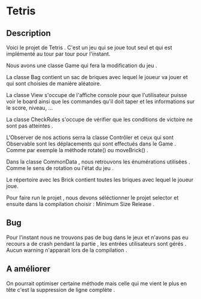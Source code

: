 # Tetris

## Description

Voici le projet de Tetris . C'est un jeu qui se joue tout seul et qui est implémenté au tour par tour pour l'instant.

Nous avons une classe Game qui fera la modification du jeu .

La classe Bag contient un sac de briques avec lequel le joueur va jouer et qui sont choisies de manière aléatoire. 

La classe View s'occupe de l'affiche console pour que l'utilisateur puisse voir le board ainsi que les 
commandes qu'il doit taper et les informations sur le score, niveau, ...

La classe CheckRules s'occupe de vérifier que les conditions de victoire ne sont pas atteintes . 

L'Observer de nos actions serra la classe Contrôler et ceux qui sont Observable sont les déplacements 
qui sont effectués dans le Game . Comme par exemple la méthode rotate() ou moveBrick() . 

Dans la classe CommonData , nous retrouvons les énumérations utilisées . Comme le sens de rotation ou l'état du jeu .

Le répertoire avec les Brick contient toutes les briques avec lequel le joueur joue.

Pour faire run le projet , nous devons séléctionner le projet selector 
et ensuite dans la compilation choisir : Minimum Size Release .

## Bug 

Pour l'instant nous ne trouvons pas de bug dans le jeux et n'avons pas eu recours a de crash pendant la partie ,
les entrées utilisateurs sont gérés . Aucun warning n'apparait lors de la compilation .

## A améliorer
On pourrait optimiser certaine méthode mais celle qui me vient le plus en tête c'est la suppression de ligne complète .
